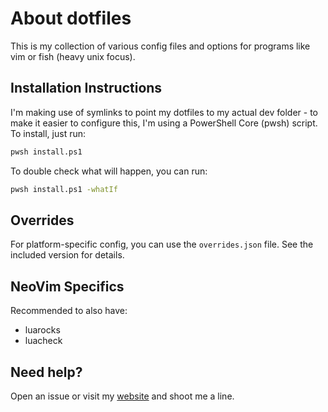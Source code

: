 # About dotfiles

This is my collection of various config files and options for programs like vim
or fish (heavy unix focus).

## Installation Instructions

I'm making use of symlinks to point my dotfiles to my actual dev folder - to
make it easier to configure this, I'm using a PowerShell Core (pwsh) script. To
install, just run:

```sh
pwsh install.ps1
```

To double check what will happen, you can run:

```sh
pwsh install.ps1 -whatIf
```

## Overrides

For platform-specific config, you can use the `overrides.json` file. See the
included version for details.

## NeoVim Specifics

Recommended to also have:

- luarocks
- luacheck

## Need help?

Open an issue or visit my [website](https://mohundro.com/) and shoot me a line.
